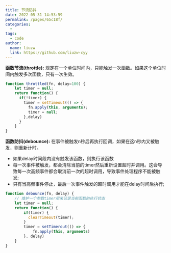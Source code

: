 ```yaml
---
title: 节流防抖
date: 2022-05-31 14:53:59
permalink: /pages/65c18f/
categories:
  -
tags:
  - code
author:
  name: liuzw
  link: https://github.com/liuzw-cyy
---
```

**函数节流(throttle):** 规定在一个单位时间内，只能触发一次函数。如果这个单位时间内触发多次函数，只有一次生效。
```js live
function throttled(fn, delay=100) {
    let timer = null;
    return function() {
      if(!timer) {
        timer = setTimeout(() => {
          fn.apply(this, arguments);
          timer = null;
        },delay)
      }
    }
}
```
**函数防抖(debounce):** 在事件被触发n秒后再执行回调，如果在这n秒内又被触发，则重新计时。
* 如果delay时间段内没有触发该函数，则执行该函数
* 每一次事件被触发，都会清除当前的timer然后重新设置超时并调用。这会导致每一次高频事件都会取消前一次的超时调用，导致事件处理程序不能被触发;
* 只有当高频事件停止，最后一次事件触发的超时调用才能在delay时间后执行;
```js
function debounce(fn, delay) {
    // 维护一个参数timer用来记录当前函数的执行状态
    let timer = null;
    return function() {
        if(timer) {
          clearTimeout(timer);
        }
        timer = setTimerout(() => {
            fn.apply(this, arguments)
        }, delay)
    }
}
```